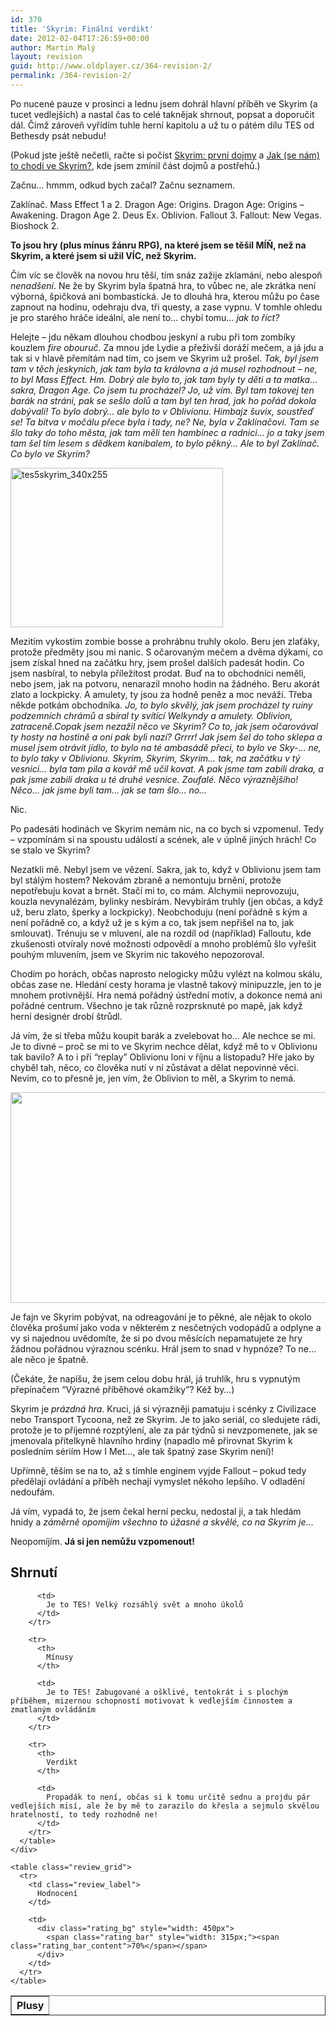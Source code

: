 ```yaml
---
id: 370
title: 'Skyrim: Finální verdikt'
date: 2012-02-04T17:26:59+00:00
author: Martin Malý
layout: revision
guid: http://www.oldplayer.cz/364-revision-2/
permalink: /364-revision-2/
---
```

Po nucené pauze v prosinci a lednu jsem dohrál hlavní příběh ve Skyrim (a tucet vedlejších) a nastal čas to celé taknějak shrnout, popsat a doporučit dál. Čímž zároveň vyřídím tuhle herní kapitolu a už tu o pátém dílu TES od Bethesdy psát nebudu!

<!--more-->

(Pokud jste ještě nečetli, račte si počíst <a title="Permanent Link to Skyrim: první dojmy" href="../skyrim-prvni-dojmy/" rel="bookmark">Skyrim: první dojmy</a> a <a title="Permanent Link to Jak (se nám) to chodí ve Skyrim?" href="../jak-se-nam-to-chodi-ve-skyrim/" rel="bookmark">Jak (se nám) to chodí ve Skyrim?</a>, kde jsem zmínil část dojmů a postřehů.)

Začnu&#8230; hmmm, odkud bych začal? Začnu seznamem.

Zaklínač. Mass Effect 1 a 2. Dragon Age: Origins. Dragon Age: Origins &#8211; Awakening. Dragon Age 2. Deus Ex. Oblivion. Fallout 3. Fallout: New Vegas. Bioshock 2.

**To jsou hry (plus mínus žánru RPG), na které jsem se těšil MÍŇ, než na Skyrim, a které jsem si užil VÍC, než Skyrim.**

Čím víc se člověk na novou hru těší, tím snáz zažije zklamání, nebo alespoň _nenadšení_. Ne že by Skyrim byla špatná hra, to vůbec ne, ale zkrátka není výborná, špičková ani bombastická. Je to dlouhá hra, kterou můžu po čase zapnout na hodinu, odehraju dva, tři questy, a zase vypnu. V tomhle ohledu je pro starého hráče ideální, ale není to&#8230; chybí tomu&#8230; _jak to říct?_

Helejte &#8211; jdu někam dlouhou chodbou jeskyní a rubu při tom zombíky kouzlem _fire obouruč_. Za mnou jde Lydie a přeživší doráží mečem, a já jdu a tak si v hlavě přemítám nad tím, co jsem ve Skyrim už prošel. _Tak, byl jsem tam v těch jeskyních, jak tam byla ta královna a já musel rozhodnout &#8211; ne, to byl Mass Effect. Hm. Dobrý ale bylo to, jak tam byly ty děti a ta matka&#8230; sakra, Dragon Age. Co jsem tu procházel? Jo, už vím. Byl tam takovej ten barák na stráni, pak se sešlo dolů a tam byl ten hrad, jak ho pořád dokola dobývali! To bylo dobrý&#8230; ale bylo to v Oblivionu. Himbajz šuvix, soustřeď se! Ta bitva v močálu přece byla i tady, ne? Ne, byla v Zaklínačovi. Tam se šlo taky do toho města, jak tam měli ten hambinec a radnici&#8230; jo a taky jsem tam šel tím lesem s dědkem kanibalem, to bylo pěkný&#8230; Ale to byl Zaklínač. Co bylo ve Skyrim?_

<a href="http://www.xzone.cz/hledat.php3?search=The+Elder+Scrolls+V%3A+Skyrim&x=78&y=6&a_aid=gamer&a_bid=c1067cf0" target="_top"><img class="aligncenter" title="tes5skyrim_340x255" src="http://p.xzone.cz/images/upoutavky/tes5skyrim_340x255.jpg" alt="tes5skyrim_340x255" width="340" height="255" /></a><img style="border: 0;" src="http://www.xzone.cz/affiliate/scripts/imp.php?a_aid=gamer&a_bid=c1067cf0" alt="" width="1" height="1" />

Mezitím vykostím zombie bosse a prohrábnu truhly okolo. Beru jen zlaťáky, protože předměty jsou mi nanic. S očarovaným mečem a dvěma dýkami, co jsem získal hned na začátku hry, jsem prošel dalších padesát hodin. Co jsem nasbíral, to nebyla příležitost prodat. Buď na to obchodníci neměli, nebo jsem, jak na potvoru, nenarazil mnoho hodin na žádného. Beru akorát zlato a lockpicky. A amulety, ty jsou za hodně peněz a moc neváží. Třeba někde potkám obchodníka. _Jo, to bylo skvělý, jak jsem procházel ty ruiny podzemních chrámů a sbíral ty svítící Welkyndy a amulety. Oblivion, zatraceně.Copak jsem nezažil něco ve Skyrim? Co to, jak jsem očarovával ty hosty na hostině a oni pak byli nazí? Grrrr! Jak jsem šel do toho sklepa a musel jsem otrávit jídlo, to bylo na té ambasádě přeci, to bylo ve Sky-&#8230; ne, to bylo taky v Oblivionu. Skyrim, Skyrim, Skyrim&#8230; tak, na začátku v tý vesnici&#8230; byla tam pila a kovář mě učil kovat. A pak jsme tam zabili draka, a pak jsme zabili draka u té druhé vesnice. Zoufalé. Něco výraznějšího! Něco&#8230; jak jsme byli tam&#8230; jak se tam šlo&#8230; no&#8230;_

Nic.

Po padesáti hodinách ve Skyrim nemám nic, na co bych si vzpomenul. Tedy &#8211; vzpomínám si na spoustu událostí a scének, ale v úplně jiných hrách! Co se stalo ve Skyrim?

Nezatkli mě. Nebyl jsem ve vězení. Sakra, jak to, když v Oblivionu jsem tam byl stálým hostem? Nekovám zbraně a nemontuju brnění, protože nepotřebuju kovat a brnět. Stačí mi to, co mám. Alchymii neprovozuju, kouzla nevynalézám, bylinky nesbírám. Nevybírám truhly (jen občas, a když už, beru zlato, šperky a lockpicky). Neobchoduju (není pořádně s kým a není pořádně co, a když už je s kým a co, tak jsem nepřišel na to, jak smlouvat). Trénuju se v mluvení, ale na rozdíl od (například) Falloutu, kde zkušenosti otvíraly nové možnosti odpovědí a mnoho problémů šlo vyřešit pouhým mluvením, jsem ve Skyrim nic takového nepozoroval.

Chodím po horách, občas naprosto nelogicky můžu vylézt na kolmou skálu, občas zase ne. Hledání cesty horama je vlastně takový minipuzzle, jen to je mnohem protivnější. Hra nemá pořádný ústřední motiv, a dokonce nemá ani pořádné centrum. Všechno je tak různě rozprsknuté po mapě, jak když herní designér drobí štrůdl.

Já vím, že si třeba můžu koupit barák a zvelebovat ho&#8230; Ale nechce se mi. Je to divné &#8211; proč se mi to ve Skyrim nechce dělat, když mě to v Oblivionu tak bavilo? A to i při &#8220;replay&#8221; Oblivionu loni v říjnu a listopadu? Hře jako by chyběl tah, něco, co člověka nutí v ní zůstávat a dělat nepovinné věci. Nevím, co to přesně je, jen vím, že Oblivion to měl, a Skyrim to nemá.

[<img class="aligncenter size-large wp-image-365" title="skyrim-4" src="http://www.oldplayer.cz/wp-content/uploads/2012/02/skyrim-4-600x337.jpg" alt="" width="600" height="337" srcset="https://oldplayer.cz/wp-content/uploads/2012/02/skyrim-4-600x337.jpg 600w, https://oldplayer.cz/wp-content/uploads/2012/02/skyrim-4-300x168.jpg 300w, https://oldplayer.cz/wp-content/uploads/2012/02/skyrim-4.jpg 1024w" sizes="(max-width: 600px) 100vw, 600px" />](http://www.oldplayer.cz/wp-content/uploads/2012/02/skyrim-4.jpg)

Je fajn ve Skyrim pobývat, na odreagování je to pěkné, ale nějak to okolo člověka prošumí jako voda v některém z nesčetných vodopádů a odplyne a vy si najednou uvědomíte, že si po dvou měsících nepamatujete ze hry žádnou pořádnou výraznou scénku. Hrál jsem to snad v hypnóze? To ne&#8230; ale něco je špatně.

(Čekáte, že napíšu, že jsem celou dobu hrál, já truhlík, hru s vypnutým přepínačem &#8220;Výrazné příběhové okamžiky&#8221;? Kéž by&#8230;)

Skyrim je _prázdná hra_. Kruci, já si výrazněji pamatuju i scénky z Civilizace nebo Transport Tycoona, než ze Skyrim. Je to jako seriál, co sledujete rádi, protože je to příjemné rozptýlení, ale za pár týdnů si nevzpomenete, jak se jmenovala přítelkyně hlavního hrdiny (napadlo mě přirovnat Skyrim k posledním sériím How I Met&#8230;, ale tak špatný zase Skyrim není)!

Upřímně, těším se na to, až s tímhle enginem vyjde Fallout &#8211; pokud tedy předělají ovládání a příběh nechají vymyslet někoho lepšího. V odladění nedoufám.

Já vím, vypadá to, že jsem čekal herní pecku, nedostal ji, a tak hledám hnidy a _záměrně opomíjím všechno to úžasné a skvělé, co na Skyrim je_&#8230;

Neopomíjím. **Já si jen nemůžu vzpomenout!**

<a name="review"></a>

<div class="review">
  <h2>
    Shrnutí
  </h2>
  
  <div class="mainbox">
    <div class="procons">
      <table border="1">
        <tr>
          <th>
            Plusy
          </th>
          
          <td>
            Je to TES! Velký rozsáhlý svět a mnoho úkolů
          </td>
        </tr>
        
        <tr>
          <th>
            Mínusy
          </th>
          
          <td>
            Je to TES! Zabugované a ošklivé, tentokrát i s plochým příběhem, mizernou schopností motivovat k vedlejším činnostem a zmatlaným ovládáním
          </td>
        </tr>
        
        <tr>
          <th>
            Verdikt
          </th>
          
          <td>
            Propadák to není, občas si k tomu určitě sednu a projdu pár vedlejších misí, ale že by mě to zarazilo do křesla a sejmulo skvělou hratelností, to tedy rozhodně ne!
          </td>
        </tr>
      </table>
    </div>
    
    <table class="review_grid">
      <tr>
        <td class="review_label">
          Hodnocení
        </td>
        
        <td>
          <div class="rating_bg" style="width: 450px">
            <span class="rating_bar" style="width: 315px;"><span class="rating_bar_content">70%</span></span>
          </div>
        </td>
      </tr>
    </table>
  </div>
</div>

<div id="google_plus_one">
  <g:plusone></g:plusone>
</div>

<div id="fb_send_like">
</div>